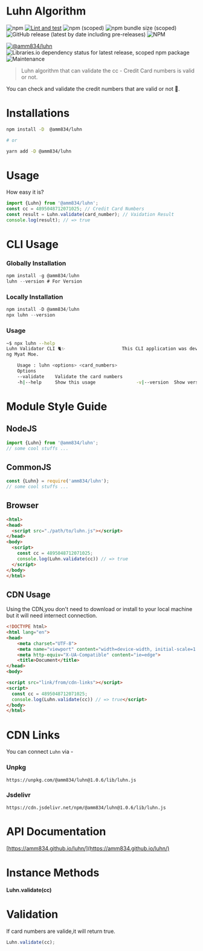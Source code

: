 # Luhn Algorithm

![npm](https://img.shields.io/npm/dw/@amm834/luhn?style=plastic)
[![Lint and test](https://github.com/amm834/luhn/actions/workflows/test.yml/badge.svg)](https://github.com/amm834/luhn/actions/workflows/test.yml)
![npm (scoped)](https://img.shields.io/npm/v/@amm834/luhn?logo=npm&style=plastic)
![npm bundle size (scoped)](https://img.shields.io/bundlephobia/min/@amm834/luhn?logo=npm&style=plastic)
![GitHub release (latest by date including pre-releases)](https://img.shields.io/github/v/release/amm834/luhn?include_prereleases&style=plastic)
![NPM](https://img.shields.io/npm/l/@amm834/luhn?style=plastic)

[![@amm834/luhn](https://snyk.io/advisor/npm-package/@amm834/luhn/badge.svg)](https://snyk.io/advisor/npm-package/@amm834/luhn)
![Libraries.io dependency status for latest release, scoped npm package](https://img.shields.io/librariesio/release/npm/@amm834/luhn?style=plastic)
![Maintenance](https://img.shields.io/maintenance/yes/2021?style=plastic)

> Luhn algorithm that can validate the cc - Credit Card numbers is valid or not.

You can check and validate the credit numbers that are valid or not 👀.

# Installations

```bash
npm install -D  @amm834/luhn

# or

yarn add -D @amm834/luhn
```


# Usage

How easy it is?

```js
import {Luhn} from '@amm834/luhn';
const cc = 4895048712071025; // Credit Card Numbers
const result = Luhn.validate(card_number); // Vaidation Result
console.log(result); // => true
```

# CLI Usage

### Globally Installation

```js
npm install -g @amm834/luhn
luhn --version # For Version
```

### Locally Installation

```js
npm install -D @amm834/luhn
npx luhn --version
```
### Usage

```bash
~$ npx luhn --help
Luhn Validator CLI 🐈✨                     This CLI application was developed by Au
ng Myat Moe.

    Usage : luhn <options> <card_numbers>
    Options
    --validate    Validate the card numbers
    -h|--help     Show this usage               -v|--version  Show version number
```



# Module Style Guide

## NodeJS

```js
import {Luhn} from '@amm834/luhn';
// some cool stuffs ...
```

## CommonJS 

```js
const {Luhn} = require('amm834/luhn');
// some cool stuffs ...
```

## Browser

```html
<html>
<head>
  <script src="./path/to/luhn.js"></script>
</head>
<body>
  <script>
    const cc = 4895048712071025;
    console.log(Luhn.validate(cc)) // => true
  </script>
</body>
</html>
```

## CDN Usage

Using the CDN,you don't need to download or install to your local machine but it will need internect connection.

```html
<!DOCTYPE html>
<html lang="en">
<head>
    <meta charset="UTF-8">
    <meta name="viewport" content="width=device-width, initial-scale=1.0">
    <meta http-equiv="X-UA-Compatible" content="ie=edge">
    <title>Document</title>
</head>
<body>

<script src="link/from/cdn-links"></script>
<script>
  const cc = 4895048712071025;
  console.log(Luhn.validate(cc)) // => true</script>
</body>
</html>
```

# CDN Links

You can connect `Luhn` via -

### Unpkg

```
https://unpkg.com/@amm834/luhn@1.0.6/lib/luhn.js
```

### Jsdelivr

```
https://cdn.jsdelivr.net/npm/@amm834/luhn@1.0.6/lib/luhn.js
```

# API Documentation

[https://amm834.github.io/luhn/](https://amm834.github.io/luhn/)


# Instance Methods

#### Luhn.validate(cc)

# Validation

If card numbers are valide,it will return true.

```js
Luhn.validate(cc);
```
